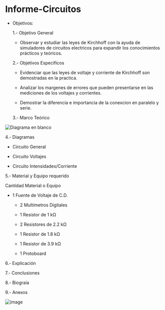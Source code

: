 # Informe-Circuitos
- Objetivos:

  1.- Objetivo General
   
     - Observar y estudiar las leyes de Kirchhoff con la ayuda de simuladores de circuitos electricos para expandir los conocimientos prácticos y teóricos.
     
  2.- Objetivos Específicos
   
     - Evidenciar que las leyes de voltaje y corriente de Kirchhoff son demostradas en la practica.
     
     - Analizar los margenes de errores que pueden presentarse en las mediciones de los voltajes y corrientes.
     
     - Demostrar la diferencia e importancia de la conexcion en paralelo y serie.
     
  3.- Marco Teórico   
     
![Diagrama en blanco](https://user-images.githubusercontent.com/76134214/102702370-ef436680-422f-11eb-9551-46e5a5d370a2.png)
   
   4.- Diagramas
   
   - Circuito General
   
   - Circuito Voltajes
   
   - Circuito Intensidades/Corriente
   
   5.- Material y Equipo requerido

   Cantidad Material o Equipo
     
   * 1 Fuente de Voltaje de C.D.
     
     * 2 Multímetros Digitales
     
     * 1 Resistor de 1 kΩ
     
     * 2 Resistores de 2.2 kΩ
     
     * 1 Resistor de 1.8 kΩ
     
     * 1 Resistor de 3.9 kΩ
     
     * 1 Protoboard
   
   6.- Explicación
   
   7.- Conclusiones
   
   8.- Biograía
   
   9.- Anexos

   ![image](https://user-images.githubusercontent.com/76134214/102729024-d5bc2080-42fc-11eb-9b49-e023a5800bc4.png)

